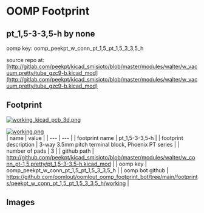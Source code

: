 # OOMP Footprint  
## pt_1,5-3-3,5-h  by none  
  
oomp key: oomp_peekpt_w_conn_pt_1,5_pt_1,5_3_3,5_h  
  
source repo at: [http://gitlab.com/peekpt/kicad_smisioto/blob/master/modules/walter/w_vacuum.pretty/tube_gzc9-b.kicad_mod](http://gitlab.com/peekpt/kicad_smisioto/blob/master/modules/walter/w_vacuum.pretty/tube_gzc9-b.kicad_mod)  
## Footprint  
  
[![working_kicad_pcb_3d.png](working_kicad_pcb_3d_600.png)](working_kicad_pcb_3d.png)  
  
[![working.png](working_600.png)](working.png)  
| name | value | 
| --- | --- | 
| footprint name | pt_1,5-3-3,5-h | 
| footprint description | 3-way 3.5mm pitch terminal block, Phoenix PT series | 
| number of pads | 3 | 
| github path | http://github.com/peekpt/kicad_smisioto/blob/master/modules/walter/w_conn_pt-1,5.pretty/pt_1,5-3-3,5-h.kicad_mod | 
| oomp key | oomp_peekpt_w_conn_pt_1,5_pt_1,5_3_3,5_h | 
| oomp bot github | https://github.com/oomlout/oomlout_oomp_footprint_bot/tree/main/footprints/peekpt_w_conn_pt_1,5_pt_1,5_3_3,5_h/working | 
## Images  
